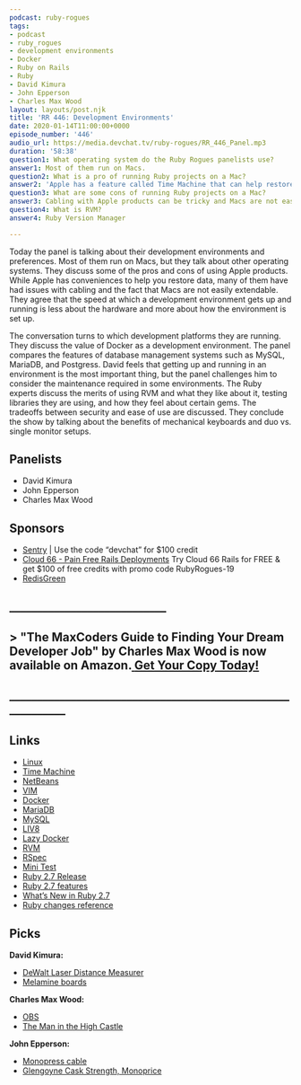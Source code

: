 ```yaml
---
podcast: ruby-rogues
tags:
- podcast
- ruby_rogues
- development environments
- Docker
- Ruby on Rails
- Ruby
- David Kimura
- John Epperson
- Charles Max Wood
layout: layouts/post.njk
title: 'RR 446: Development Environments'
date: 2020-01-14T11:00:00+0000
episode_number: '446'
audio_url: https://media.devchat.tv/ruby-rogues/RR_446_Panel.mp3
duration: '58:38'
question1: What operating system do the Ruby Rogues panelists use?
answer1: Most of them run on Macs.
question2: What is a pro of running Ruby projects on a Mac?
answer2: 'Apple has a feature called Time Machine that can help restore old data. '
question3: What are some cons of running Ruby projects on a Mac?
answer3: Cabling with Apple products can be tricky and Macs are not easily extendable.
question4: What is RVM?
answer4: Ruby Version Manager

---
```

Today the panel is talking about their development environments and preferences. Most of them run on Macs, but they talk about other operating systems. They discuss some of the pros and cons of using Apple products. While Apple has conveniences to help you restore data, many of them have had issues with cabling and the fact that Macs are not easily extendable. They agree that the speed at which a development environment gets up and running is less about the hardware and more about how the environment is set up.

The conversation turns to which development platforms they are running. They discuss the value of Docker as a development environment. The panel compares the features of database management systems such as MySQL, MariaDB, and Postgress. David feels that getting up and running in an environment is the most important thing, but the panel challenges him to consider the maintenance required in some environments. The Ruby experts discuss the merits of using RVM and what they like about it, testing libraries they are using, and how they feel about certain gems. The tradeoffs between security and ease of use are discussed. They conclude the show by talking about the benefits of mechanical keyboards and duo vs. single monitor setups.

## Panelists

* David Kimura
* John Epperson
* Charles Max Wood

## Sponsors

* [Sentry](http://sentry.io/) | Use the code “devchat” for $100 credit
* [Cloud 66 - Pain Free Rails Deployments](https://cloud66.com/rails?utm_source=-&utm_medium=-&utm_campaign=ruby-rogues) Try Cloud 66 Rails for FREE & get $100 of free credits with promo code RubyRogues-19
* [RedisGreen](https://redisgreen.net/?utm_source=rubyrogues&utm_medium=podcast&utm_campaign=rubyrogues)

## **____________________________**

## > **"The MaxCoders Guide to Finding Your Dream Developer Job" by Charles Max Wood is now available on Amazon.**[ **Get Your Copy Today!**](https://www.amazon.com/gp/product/B081MBL5C9/ref=as_li_ss_tl?ie=UTF8&linkCode=sl1&tag=devchattv-20&linkId=9d61363241636e2546ef46abba198746&language=en_US)

## **____________________________________________________________**

## Links

* [Linux](https://www.linux.org/)
* [Time Machine](https://support.apple.com/en-us/HT201250)
* [NetBeans](https://netbeans.org/)
* [VIM](https://www.vim.org/)
* [Docker](https://www.docker.com/)
* [MariaDB](https://mariadb.org/)
* [MySQL](https://www.mysql.com/)
* [LIV8](https://www.liv8digital.com/)
* [Lazy Docker](https://github.com/jesseduffield/lazydocker)
* [RVM](https://rvm.io/)
* [RSpec](https://rspec.info/)
* [Mini Test](https://github.com/seattlerb/minitest)
* [Ruby 2.7 Release](https://www.ruby-lang.org/en/news/2019/12/25/ruby-2-7-0-released/)
* [Ruby 2.7 features](https://www.rubyguides.com/2019/12/ruby-2-7-new-features/)
* [What’s New in Ruby 2.7](https://medium.com/rubyinside/whats-new-in-ruby-2-7-79c98b265502)
* [Ruby changes reference](https://rubyreferences.github.io/rubychanges/2.7.html)

## Picks

**David Kimura:**

* [DeWalt Laser Distance Measurer](https://www.homedepot.com/p/DEWALT-40-ft-Lithium-Ion-Rechargeable-Pocket-Laser-Distance-Measurer-DW040HD/302872270)
* [Melamine boards](https://www.homedepot.com/p/Veranda-Melamine-White-Shelf-Drilled-Board-Common-3-4-in-x-11-3-4-in-x-8-ft-Actual-0-75-in-x-11-75-in-x-97-in-1605508/202088834)

**Charles Max Wood:**

* [OBS](https://obsproject.com/)
* [The Man in the High Castle](https://www.imdb.com/title/tt1740299/)

**John Epperson:**

* [Monopress cable](https://www.monoprice.com/)
* [Glengoyne Cask Strength, Monoprice](https://www.thewhiskyexchange.com/p/49166/glengoyne-cask-strength-batch-7)